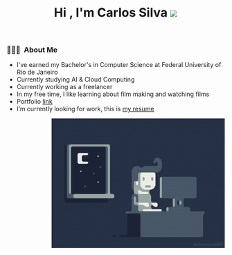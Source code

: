 
<h1 align="center"><b>Hi , I'm Carlos Silva </b><img src="https://media.giphy.com/media/hvRJCLFzcasrR4ia7z/giphy.gif" width="35"></h1>

<br>

### 👨🏻‍💻 &nbsp;About Me

- I've earned my Bachelor's in Computer Science at Federal University of Rio de Janeiro
- Currently studying AI & Cloud Computing
- Currently working as a freelancer
- In my free time, I like learning about film making and watching films
- Portfolio [link](https://gleaming-chaja-22f49e.netlify.app/)
- I’m currently looking for work, this is [my resume](./resume-carlos-silva.pdf)

<img alt="Night Coding" height="300" width="400" src="https://raw.githubusercontent.com/carlos-silva-1/carlos-silva-1/master/night-code.gif" align="right"/>

<!--
**carlos-silva-1/carlos-silva-1** is a ✨ _special_ ✨ repository because its `README.md` (this file) appears on your GitHub profile.

Here are some ideas to get you started:

- 🔭 I’m currently working on ...
- 🌱 I’m currently learning ...
- 👯 I’m looking to collaborate on ...
- 🤔 I’m looking for help with ...
- 💬 Ask me about ...
- 📫 How to reach me: ...
- 😄 Pronouns: ...
- ⚡ Fun fact: ...
-->
